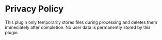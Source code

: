 # Privacy Policy

This plugin only temporarily stores files during processing and deletes them immediately after completion. No user data is permanently stored by this plugin.